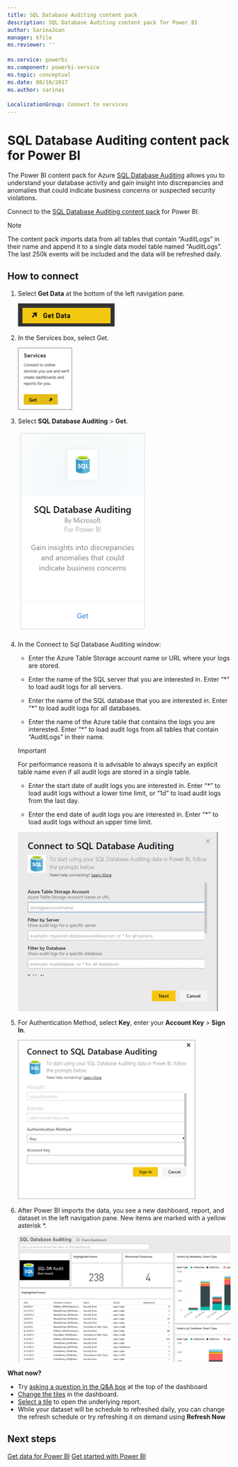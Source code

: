 ```yaml
---
title: SQL Database Auditing content pack
description: SQL Database Auditing content pack for Power BI
author: SarinaJoan
manager: kfile
ms.reviewer: ''

ms.service: powerbi
ms.component: powerbi-service
ms.topic: conceptual
ms.date: 08/10/2017
ms.author: sarinas

LocalizationGroup: Connect to services
---
```

# SQL Database Auditing content pack for Power BI
The Power BI content pack for Azure [SQL Database Auditing](http://azure.microsoft.com/documentation/articles/sql-database-auditing-get-started/) allows you to understand your database activity and gain insight into discrepancies and anomalies that could indicate business concerns or suspected security violations. 

Connect to the [SQL Database Auditing content pack](https://app.powerbi.com/getdata/services/sql-db-auditing) for Power BI.

>[!NOTE]
>The content pack imports data from all tables that contain “AuditLogs” in their name and append it to a single data model table named “AuditLogs”. The last 250k events will be included and the data will be refreshed daily.

## How to connect
1. Select **Get Data** at the bottom of the left navigation pane.
   
   ![](media/service-connect-to-azure-sql-database-auditing/pbi_getdata.png) 
2. In the Services box, select Get.
   
   ![](media/service-connect-to-azure-sql-database-auditing/pbi_getservices.png) 
3. Select **SQL Database Auditing** \> **Get**.
   
   ![](media/service-connect-to-azure-sql-database-auditing/sqldbaudit.png)
4. In the Connect to Sql Database Auditing window:
   
   - Enter the Azure Table Storage account name or URL where your logs are stored.
   
   - Enter the name of the SQL server that you are interested in. Enter “\*” to load audit logs for all servers.
   
   - Enter the name of the SQL database that you are interested in. Enter “\*” to load audit logs for all databases.
   
   - Enter the name of the Azure table that contains the logs you are interested. Enter “\*” to load audit logs from all tables that contain “AuditLogs” in their name.
   
   >[!IMPORTANT]
   >For performance reasons it is advisable to always specify an explicit table name even if all audit logs are stored in a single table.
   
   - Enter the start date of audit logs you are interested in. Enter “\*” to load audit logs without a lower time limit, or “1d” to load audit logs from the last day.
   
   - Enter the end date of audit logs you are interested in. Enter “\*” to load audit logs without an upper time limit.
   
   ![](media/service-connect-to-azure-sql-database-auditing/dbauditing_param.png)
5. For Authentication Method, select **Key**, enter your **Account Key** \> **Sign In**.
   
   ![](media/service-connect-to-azure-sql-database-auditing/pbi_sqlauditing3.png)
6. After Power BI imports the data, you see a new dashboard, report, and dataset in the left navigation pane. New items are marked with a yellow asterisk \*.
   
   ![](media/service-connect-to-azure-sql-database-auditing/pbi_sqldbauditingnewdash.png)

**What now?**

* Try [asking a question in the Q&A box](power-bi-q-and-a.md) at the top of the dashboard
* [Change the tiles](service-dashboard-edit-tile.md) in the dashboard.
* [Select a tile](service-dashboard-tiles.md) to open the underlying report.
* While your dataset will be schedule to refreshed daily, you can change the refresh schedule or try refreshing it on demand using **Refresh Now**

## Next steps
[Get data for Power BI](service-get-data.md)
[Get started with Power BI](service-get-started.md)
